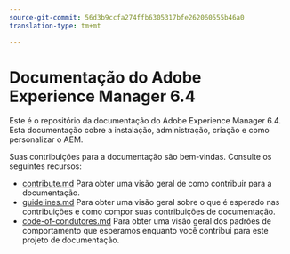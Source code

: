 ```yaml
---
source-git-commit: 56d3b9ccfa274ffb6305317bfe262060555b46a0
translation-type: tm+mt

---
```

# Documentação do Adobe Experience Manager 6.4

Este é o repositório da documentação do Adobe Experience Manager 6.4. Esta documentação cobre a instalação, administração, criação e como personalizar o AEM.

Suas contribuições para a documentação são bem-vindas. Consulte os seguintes recursos:

* [contribute.md](contributing.md) Para obter uma visão geral de como contribuir para a documentação.
* [guidelines.md](guidelines.md) Para obter uma visão geral sobre o que é esperado nas contribuições e como compor suas contribuições de documentação.
* [code-of-condutores.md](code-of-conduct.md) Para obter uma visão geral dos padrões de comportamento que esperamos enquanto você contribui para este projeto de documentação.

